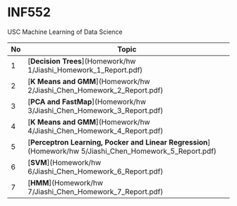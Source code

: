 # INF552

USC Machine Learning of Data Science

| No   | Topic                                                        |
| ---- | ------------------------------------------------------------ |
| 1    | [**Decision Trees**](Homework/hw 1/Jiashi_Homework_1_Report.pdf) |
| 2    | [**K Means and GMM**](Homework/hw 2/Jiashi_Chen_Homework_2_Report.pdf) |
| 3    | [**PCA and FastMap**](Homework/hw 3/Jiashi_Chen_Homework_3_Report.pdf) |
| 4    | [**K Means and GMM**](Homework/hw 4/Jiashi_Chen_Homework_4_Report.pdf) |
| 5    | [**Perceptron Learning, Pocker and Linear Regression**](Homework/hw 5/Jiashi_Chen_Homework_5_Report.pdf) |
| 6    | [**SVM**](Homework/hw 6/Jiashi_Chen_Homework_6_Report.pdf)   |
| 7    | [**HMM**](Homework/hw 7/Jiashi_Chen_Homework_7_Report.pdf)   |

